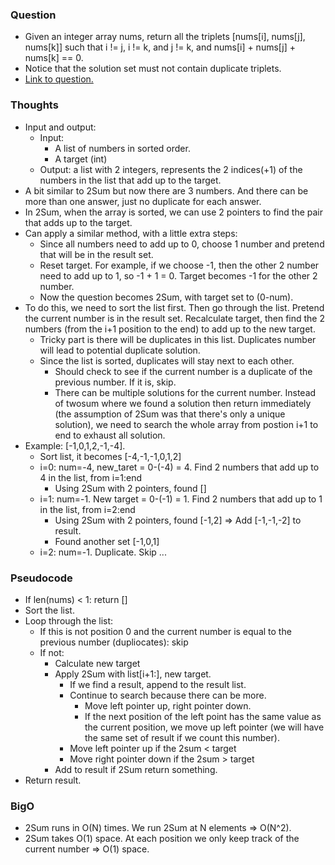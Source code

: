 ### Question
- Given an integer array nums, return all the triplets [nums[i], nums[j], nums[k]] such that i != j, i != k, and j != k, and nums[i] + nums[j] + nums[k] == 0.
- Notice that the solution set must not contain duplicate triplets.
- [Link to question.](https://leetcode.com/problems/3sum/)

### Thoughts
- Input and output:
    - Input: 
        - A list of numbers in sorted order.
        - A target (int)
    - Output: a list with 2 integers, represents the 2 indices(+1) of the numbers in the list that add up to the target.
- A bit similar to 2Sum but now there are 3 numbers. And there can be more than one answer, just no duplicate for each answer.
- In 2Sum, when the array is sorted, we can use 2 pointers to find the pair that adds up to the target.
- Can apply a similar method, with a little extra steps:
    - Since all numbers need to add up to 0, choose 1 number and pretend that will be in the result set.
    - Reset target. For example, if we choose -1, then the other 2 number need to add up to 1, so -1 + 1 = 0. Target becomes -1 for the other 2 number.
    - Now the question becomes 2Sum, with target set to (0-num).
- To do this, we need to sort the list first. Then go through the list. Pretend the current number is in the result set. Recalculate target, then find the 2 numbers (from the i+1 position to the end) to add up to the new target.
    - Tricky part is there will be duplicates in this list. Duplicates number will lead to potential duplicate solution.
    - Since the list is sorted, duplicates will stay next to each other.
        - Should check to see if the current number is a duplicate of the previous number. If it is, skip.
        - There can be multiple solutions for the current number. Instead of twosum where we found a solution then return immediately (the assumption of 2Sum was that there's only a unique solution), we need to search the whole array from postion i+1 to end to exhaust all solution.
- Example: [-1,0,1,2,-1,-4]. 
    - Sort list, it becomes [-4,-1,-1,0,1,2]
    - i=0: num=-4, new_taret = 0-(-4) = 4. Find 2 numbers that add up to 4 in the list, from i=1:end
        - Using 2Sum with 2 pointers, found []
    - i=1: num=-1. New target = 0-(-1) = 1. Find 2 numbers that add up to 1 in the list, from i=2:end
        - Using 2Sum with 2 pointers, found [-1,2] => Add [-1,-1,-2] to result.
        - Found another set [-1,0,1]
    - i=2: num=-1. Duplicate. Skip
    ...
    
### Pseudocode
- If len(nums) < 1: return []
- Sort the list.
- Loop through the list:
    - If this is not position 0 and the current number is equal to the previous number (dupliocates): skip
    - If not:
        - Calculate new target
        - Apply 2Sum with list[i+1:], new target.
            - If we find a result, append to the result list.
            - Continue to search because there can be more. 
                - Move left pointer up, right pointer down.
                - If the next position of the left point has the same value as the current position, we move up left pointer (we will have the same set of result if we count this number).
            - Move left pointer up if the 2sum < target
            - Move right pointer down if the 2sum > target
        - Add to result if 2Sum return something.
- Return result.

### BigO
- 2Sum runs in O(N) times. We run 2Sum at N elements => O(N^2).
- 2Sum takes O(1) space. At each position we only keep track of the current number => O(1) space.


